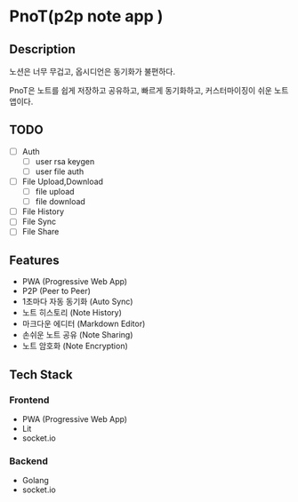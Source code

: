 # PnoT(p2p note app )

## Description

노션은 너무 무겁고, 옵시디언은 동기화가 불편하다.

PnoT은 노트를 쉽게 저장하고 공유하고, 빠르게 동기화하고, 커스터마이징이 쉬운 노트 앱이다.

## TODO

- [ ] Auth
  - [ ] user rsa keygen
  - [ ] user file auth
- [ ] File Upload,Download
  - [ ] file upload
  - [ ] file download
- [ ] File History
- [ ] File Sync
- [ ] File Share

## Features

- PWA (Progressive Web App)
- P2P (Peer to Peer)
- 1초마다 자동 동기화 (Auto Sync)
- 노트 히스토리 (Note History)
- 마크다운 에디터 (Markdown Editor)
- 손쉬운 노트 공유 (Note Sharing)
- 노트 암호화 (Note Encryption)

## Tech Stack

### Frontend

- PWA (Progressive Web App)
- Lit
- socket.io

### Backend

- Golang
- socket.io
